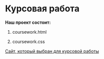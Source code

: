 # Курсовая работа

**Наш проект состоит:**

1. coursework.html

2. coursework.css

[Сайт, который выбран для курсовой работы](http://tk-themes.net/html-organik/)


